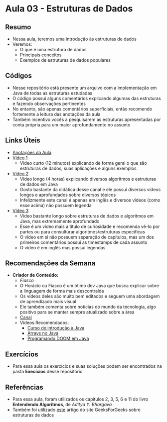 # Aula 03 - Estruturas de Dados
## Resumo
- Nessa aula, teremos uma introdução às estruturas de dados
- Veremos:
    - O que é uma estrutura de dados
    - Principais conceitos
    - Exemplos de estruturas de dados populares

## Códigos
- Nesse repositório está presente um arquivo com a implementação em Java de todas as estruturas estudadas
- O código possui alguns comentários explicando algumas das estruturas e fazendo observações pertinentes
- No entanto, são apenas comentários superficiais, então recomendo fortemente a leitura das anotações da aula
- Também incentivo vocês a pesquisarem as estruturas apresentadas por conta própria para um maior aprofundamento no assunto

## Links Úteis
- [Anotações da Aula](https://excalidraw.com/#json=DgKZY8zTx45tbkwcTwjsL,AEJ1Wg-wGa8ah5dEJ7wg_w)
- [Vídeo 1](https://www.youtube.com/watch?v=EfF1M7myAyY)
    - Vídeo curto (12 minutos) explicando de forma geral o que são estruturas de dados, suas aplicações e alguns exemplos 
- [Vídeo 2](https://www.youtube.com/watch?v=CBYHwZcbD-s)
    - Vídeo longo (4 horas) explicando diversos algoritmos e estruturas de dados em Java
    - Gosto bastante da didática desse canal e ele possui diversos vídeos longos e aprofundados sobre diversos tópicos
    - Infelizmente este canal é apenas em inglês e diversos vídeos (como esse acima) não possuem legenda
- [Vídeo 3](https://www.youtube.com/watch?v=2ZLl8GAk1X4)
    - Vídeo bastante longo sobre estruturas de dados e algoritmos em Java, mas extremamente aprofundado
    - Esse é um vídeo mais a título de curiosidade e recomenda vê-lo por partes ou para consulturar algoritmos/estruturas específicas
    - O vídeo em si não possuem separação de capítulos, mas um dos primeiros comentários possui as timestamps de cada assunto
    - O vídeo é em inglês mas possui legendas

## Recomendações da Semana
- **Criador de Conteúdo:**
    - *Fiasco*
    - O Horácio ou Fiasco é um ótimo dev Java que busca explicar sobre a linguagem de forma mais descontraída
    - Os vídeos deles são muito bem editados e seguem uma abordagem de aprendizado mais visual
    - Ele também comenta sobre notícias do mundo da tecnologia, algo positivo para se manter sempre atualizado sobre a área
    - [Canal](https://www.youtube.com/@GrandeFiasco/videos)
    - Vídeos Recomendados:
        - [Curso de Introdução à Java](https://www.youtube.com/watch?v=OIYWA1GwCEs)
        - [Arrays no Java](https://www.youtube.com/watch?v=_P90QG_Axkw)
        - [Programando DOOM em Java](https://www.youtube.com/watch?v=_N7tXbQk5oQ)

## Exercícios
- Para essa aula os exercícios e suas soluções podem ser encontrados na pasta **Execícios** desse repositório

## Referências
- Para essa aula, foram utilizados os capítulos 2, 3, 5, 6 e 11 do livro **Entendendo Algoritmos**, de *Aditya Y. Bhargava* 
- Também foi utilizado [este](https://www.geeksforgeeks.org/data-structures/?ref=shm) artigo do site GeeksForGeeks sobre estruturas de dados
